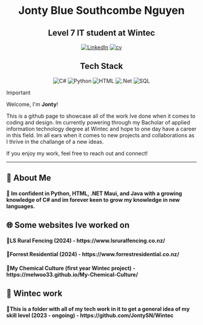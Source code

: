 <h1 align="center">
  Jonty Blue Southcombe Nguyen 
</h1>

<h2 align="center">
  Level 7 IT student at Wintec 
</h2>

<p align="center">
  <a href="https://www.linkedin.com/in/jonty-southcombe-nguyen-02aa13320/" title="LinkedIn"><img src="https://img.shields.io/badge/LinkedIn-0077B5?style=for-the-badge&logo=linkedin&logoColor=white" alt="LinkedIn"></a>  
  <a href="https://github.com/JontySN/JontySN/blob/main/Jontys%20CV%202025.pdf" title="cv"><img src="https://img.shields.io/badge/CLICK ME FOR CV-666666?style=for-the-badge&logo=microsoft&logoColor=white" alt="cv"></a> 
</p>

<h2 align="center">
  Tech Stack
</h2>

<p align="center">
  <img src="https://img.shields.io/badge/C%23-239120?style=for-the-badge&logo=c-sharp&logoColor=white" alt="C#">
  <img src="https://img.shields.io/badge/Python-3776AB?style=for-the-badge&logo=python&logoColor=white" alt="Python">
  <img src="https://img.shields.io/badge/HTML-239120?style=for-the-badge&logo=html5&logoColor=white" alt="HTML">
  <img src="https://img.shields.io/badge/.NET-5C2D91?style=for-the-badge&logo=.net&logoColor=white" alt=".Net">
  <img src="https://img.shields.io/badge/Microsoft_SQL_Server-CC2927?style=for-the-badge&logo=microsoft-sql-server&logoColor=white" alt="SQL">
</p>

> [!IMPORTANT]
> Welcome, I'm **Jonty**!
>
> This is a github page to showcase all of the work Ive done when it comes to coding and design. Im currently powering through my Bacholar of applied information technology degree at Wintec and hope to one day have a career in this field.
> Im all ears when it comes to new projects and collaborations as I thrive in the challange of a new ideas.
> 
> If you enjoy my work, feel free to reach out and connect!

---
<h2>🌟 About Me</h2>
<h4>🔹 Im confident in Python, HTML, .NET Maui, and Java with a growing knowledge of C# and im forever keen to grow my knowledge in new languages.</h4>
<h2>🌐 Some websites Ive worked on</h2>
<h4>🔹LS Rural Fencing (2024) - https://www.lsruralfencing.co.nz/</h4>
<h4>🔹Forrest Residential (2024) - https://www.forrestresidential.co.nz/</h4>
<h4>🔹My Chemical Culture (first year Wintec project) - https://melwoo33.github.io/My-Chemical-Culture/</h4>
<h2>🚀 Wintec work</h2>
<h4>🔹This is a folder with all of my tech work in it to get a general idea of my skill level (2023 - ongoing) - https://github.com/JontySN/Wintec</h4>
